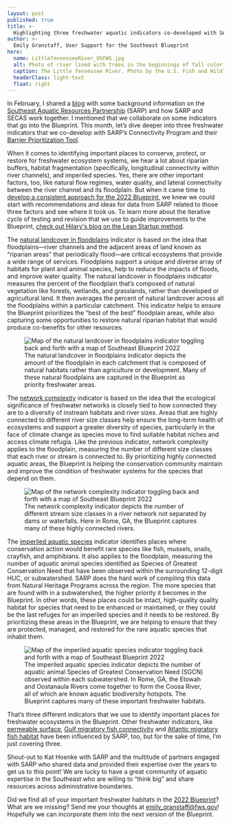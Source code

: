 ```yaml
---
layout: post
published: true
title: >-
  Highlighting three freshwater aquatic indicators co-developed with SARP
author: >-
  Emily Granstaff, User Support for the Southeast Blueprint
hero:
  name: LittleTennesseeRiver_USFWS.jpg
  alt: Photo of river lined with trees in the beginnings of fall color.
  caption: The Little Tennessee River. Photo by the U.S. Fish and Wildlife Service.
  headerClass: light-text
  float: right
---
```

In February, I shared a [blog](https://secassoutheast.org/2023/02/24/A-tale-of-two-partnerships-how-SARP-and-SECAS-work-together.html) with some background information on the [Southeast Aquatic Resources Partnership](https://southeastaquatics.net/) (SARP) and how SARP and SECAS work together. I mentioned that we collaborate on some indicators that go into the Blueprint. This month, let’s dive deeper into three freshwater indicators that we co-develop with SARP’s Connectivity Program and their [Barrier Prioritization Tool](https://connectivity.sarpdata.com/). <!--more-->

When it comes to identifying important places to conserve, protect, or restore for freshwater ecosystem systems, we hear a lot about riparian buffers, habitat fragmentation (specifically, longitudinal connectivity within river channels), and imperiled species. Yes, there are other important factors, too, like natural flow regimes, water quality, and lateral connectivity between the river channel and its floodplain. But when it came time to [develop a consistent approach for the 2022 Blueprint](http://secassoutheast.org/2021/03/12/New-approach-to-Southeast-Blueprint-in-2022.html), we knew we could start with recommendations and ideas for data from SARP related to those three factors and see where it took us. To learn more about the iterative cycle of testing and revision that we use to guide improvements to the Blueprint, [check out Hilary's blog on the Lean Startup method](http://secassoutheast.org/2023/04/20/Lessons-from-Silicon-Valley-what-conservation-planners-can-learn-from-the-tech-industry.html).

The [natural landcover in floodplains](https://secas-fws.hub.arcgis.com/maps/fws::natural-landcover-in-floodplains-southeast-blueprint-indicator/explore) indicator is based on the idea that floodplains—river channels and the adjacent areas of land known as “riparian areas” that periodically flood—are critical ecosystems that provide a wide range of services. Floodplains support a unique and diverse array of habitats for plant and animal species, help to reduce the impacts of floods, and improve water quality. The natural landcover in floodplains indicator measures the percent of the floodplain that’s composed of natural vegetation like forests, wetlands, and grasslands, rather than developed or agricultural land. It then averages the percent of natural landcover across all the floodplains within a particular catchment. This indicator helps to ensure the Blueprint prioritizes the “best of the best” floodplain areas, while also capturing some opportunities to restore natural riparian habitat that would produce co-benefits for other resources.

<figure>
  <img src="{{site.baseurl}}/images/NaturalLCiFP_BP.gif" alt="Map of the natural landcover in floodplains indicator toggling back and forth with a map of Southeast Blueprint 2022"/>
  <figcaption>The natural landcover in floodplains indicator depicts the amount of the floodplain in each catchment that is composed of natural habitats rather than agriculture or development. Many of these natural floodplains are captured in the Blueprint as priority freshwater areas. </figcaption>
</figure>

The [network complexity](https://secas-fws.hub.arcgis.com/maps/fws::network-complexity-southeast-blueprint-indicator/explore) indicator is based on the idea that the ecological significance of freshwater networks is closely tied to how connected they are to a diversity of instream habitats and river sizes. Areas that are highly connected to different river size classes help ensure the long-term health of ecosystems and support a greater diversity of species, particularly in the face of climate change as species move to find suitable habitat niches and access climate refugia. Like the previous indicator, network complexity applies to the floodplain, measuring the number of different size classes that each river or stream is connected to. By prioritizing highly connected aquatic areas, the Blueprint is helping the conservation community maintain and improve the condition of freshwater systems for the species that depend on them.

<figure>
  <img src="{{site.baseurl}}/images/NetworkComplexity_BP.gif" alt="Map of the network complexity indicator toggling back and forth with a map of Southeast Blueprint 2022"/>
  <figcaption>The network complexity indicator depicts the number of different stream size classes in a river network not separated by dams or waterfalls. Here in Rome, GA, the Blueprint captures many of these highly connected rivers. </figcaption>
</figure>

The [imperiled aquatic species](https://secas-fws.hub.arcgis.com/maps/fws::imperiled-aquatic-species-southeast-blueprint-indicator/explore) indicator identifies places where conservation action would benefit rare species like fish, mussels, snails, crayfish, and amphibians. It also applies to the floodplain, measuring the number of aquatic animal species identified as Species of Greatest Conservation Need that have been observed within the surrounding 12-digit HUC, or subwatershed. SARP does the hard work of compiling this data from Natural Heritage Programs across the region. The more species that are found with in a subwatershed, the higher priority it becomes in the Blueprint. In other words, these places could be intact, high-quality quality habitat for species that need to be enhanced or maintained, or they could be the last refuges for an imperiled species and it needs to be restored. By prioritizing these areas in the Blueprint, we are helping to ensure that they are protected, managed, and restored for the rare aquatic species that inhabit them.

<figure>
  <img src="{{site.baseurl}}/images/ImperiledAquatic_BP.gif" alt="Map of the imperiled aquatic species indicator toggling back and forth with a map of Southeast Blueprint 2022"/>
  <figcaption>The imperiled aquatic species indicator depicts the number of aquatic animal Species of Greatest Conservation Need (SGCN) observed within each subwatershed. In Rome, GA, the Etowah and Oostanaula Rivers come together to form the Coosa River, all of which are known aquatic biodiversity hotspots. The Blueprint captures many of these important freshwater habitats. </figcaption>
</figure>

That’s three different indicators that we use to identify important places for freshwater ecosystems in the Blueprint. Other freshwater indicators, like [permeable surface](https://secas-fws.hub.arcgis.com/maps/fws::permeable-surface-southeast-blueprint-indicator/explore?location=32.513299%2C-88.840513%2C4.94), [Gulf migratory fish connectivity](https://secas-fws.hub.arcgis.com/maps/fws::gulf-migratory-fish-connectivity-southeast-blueprint-indicator/explore?location=29.809452%2C-84.845492%2C6.00) and [Atlantic migratory fish habitat](https://secas-fws.hub.arcgis.com/maps/fws::atlantic-migratory-fish-habitat-southeast-blueprint-indicator/explore?location=34.515204%2C-80.778177%2C5.92) have been influenced by SARP, too, but for the sake of time, I’m just covering three. 

Shout-out to Kat Hoenke with SARP and the multitude of partners engaged with SARP who shared data and provided their expertise over the years to get us to this point! We are lucky to have a great community of aquatic expertise in the Southeast who are willing to “think big” and share resources across administrative boundaries.

Did we find all of your important freshwater habitats in the [2022 Blueprint](https://blueprint.geoplatform.gov/southeast/)? What are we missing? Send me your thoughts at [emily_granstaff@fws.gov](mailto:emily_granstaff@fws.gov)! Hopefully we can incorporate them into the next version of the Blueprint.
